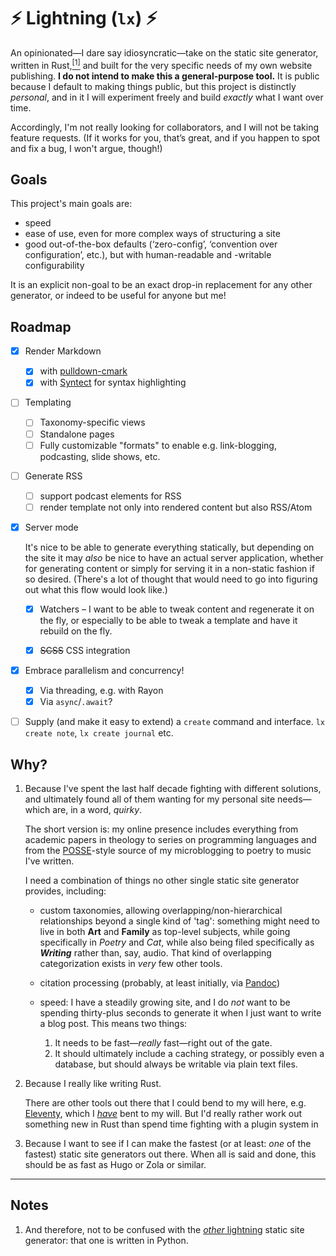# ⚡ Lightning (`lx`) ⚡

An opinionated—I dare say idiosyncratic—take on the static site generator, written in Rust,[<sup>[1]</sup>](#notes) and built for the very specific needs of my own website publishing. **I do not intend to make this a general-purpose tool.** It is public because I default to making things public, but this project is distinctly *personal*, and in it I will experiment freely and build *exactly* what I want over time.

Accordingly, I'm not really looking for collaborators, and I will not be taking feature requests. (If it works for you, that’s great, and if you happen to spot and fix a bug, I won't argue, though!)

[Cobalt]: https://cobalt-org.github.io

## Goals

This project's main goals are:

- speed
- ease of use, even for more complex ways of structuring a site
- good out-of-the-box defaults (‘zero-config’, ‘convention over configuration’, etc.), but with human-readable and -writable configurability

It is an explicit non-goal to be an exact drop-in replacement for any other generator, or indeed to be useful for anyone but me!

## Roadmap

- [x] Render Markdown

    - [x] with [pulldown-cmark]
    - [x] with [Syntect] for syntax highlighting

- [ ] Templating

    - [ ] Taxonomy-specific views
    - [ ] Standalone pages
    - [ ] Fully customizable "formats" to enable e.g. link-blogging, podcasting, slide shows, etc.

- [ ] Generate RSS

    - [ ] support podcast elements for RSS
    - [ ] render template not only into rendered content but also RSS/Atom

- [x] Server mode

    It's nice to be able to generate everything statically, but depending on the site it may *also* be nice to have an actual server application, whether for generating content or simply for serving it in a non-static fashion if so desired. (There's a lot of thought that would need to go into figuring out what this flow would look like.)

    - [x] Watchers – I want to be able to tweak content and regenerate it on the fly, or especially to be able to tweak a template and have it rebuild on the fly.
    - [x] ~~SCSS~~ CSS integration


- [x] Embrace parallelism and concurrency!

    - [x] Via threading, e.g. with Rayon
    - [x] Via `async`/`.await`?

- [ ] Supply (and make it easy to extend) a `create` command and interface. `lx create note`, `lx create journal` etc.

[pulldown-cmark]: https://crates.io/crates/pulldown-cmark
[Syntect]: https://crates.io/crates/syntect

## Why?

1.  Because I've spent the last half decade fighting with different solutions, and ultimately found all of them wanting for my personal site needs—which are, in a word, *quirky*.

    The short version is: my online presence includes everything from academic papers in theology to series on programming languages and from the [POSSE]-style source of my microblogging to poetry to music I've written.

    I need a combination of things no other single static site generator provides, including:

    -   custom taxonomies, allowing overlapping/non-hierarchical relationships beyond a single kind of 'tag': something might need to live in both **Art** and **Family** as top-level subjects, while going specifically in *Poetry* and *Cat*, while also being filed specifically as ***Writing*** rather than, say, audio. That kind of overlapping categorization exists in *very* few other tools.

    -   citation processing (probably, at least initially, via [Pandoc])

    -   speed: I have a steadily growing site, and I do *not* want to be spending thirty-plus seconds to generate it when I just want to write a blog post. This means two things:

        1. It needs to be fast—*really* fast—right out of the gate.
        2. It should ultimately include a caching strategy, or possibly even a database, but should always be writable via plain text files.

2.  Because I really like writing Rust.

    There are other tools out there that I could bend to my will here, e.g. [Eleventy][11ty], which I [*have*][v5] bent to my will. But I'd really rather work out something new in Rust than spend time fighting with a plugin system in

3.  Because I want to see if I can make the fastest (or at least: *one* of the fastest) static site generators out there. When all is said and done, this should be as fast as Hugo or Zola or similar.

[POSSE]: https://indieweb.org/POSSE
[Pandoc]: http://pandoc.org
[11ty]: http://www.metalsmith.io
[v5]: https://v5.chriskrycho.com/journal/how-i-publish-this-site/

---

## Notes

1. And therefore, not to be confused with the [*other* lightning][py-lightning] static site generator: that one is written in Python.

[py-lightning]: https://github.com/borismus/lightning
